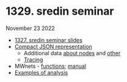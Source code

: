 # 1329. sredin seminar
November 23 2022

  - [1327. sredin seminar slides](https://github.com/bavla/ibm3m/blob/master/docs/sreda1327.pdf)
  - [Compact JSON representation](http://vladowiki.fmf.uni-lj.si/doku.php?id=vlado:work:2m:mwn:genova:data#compact_json_representation)
    - Additional data [about nodes](http://vladowiki.fmf.uni-lj.si/doku.php?id=vlado:work:2m:mwn:test#extending_the_data_set_with_data_about_provinces) and [other](http://vladowiki.fmf.uni-lj.si/doku.php?id=vlado:work:2m:mwn:ops#abbreviations_for_regions)
    - [Tracing](http://vladowiki.fmf.uni-lj.si/doku.php?id=vlado:work:2m:mwn:ops)
  - MWnets - [functions](http://vladowiki.fmf.uni-lj.si/doku.php?id=vlado:work:2m:mwn:ops); [manual](https://github.com/bavla/ibm3m/blob/master/multiway/README.md) 
  - [Examples of analysis](http://vladowiki.fmf.uni-lj.si/doku.php?id=vlado:work:2m:mwn:genova:ana1)

